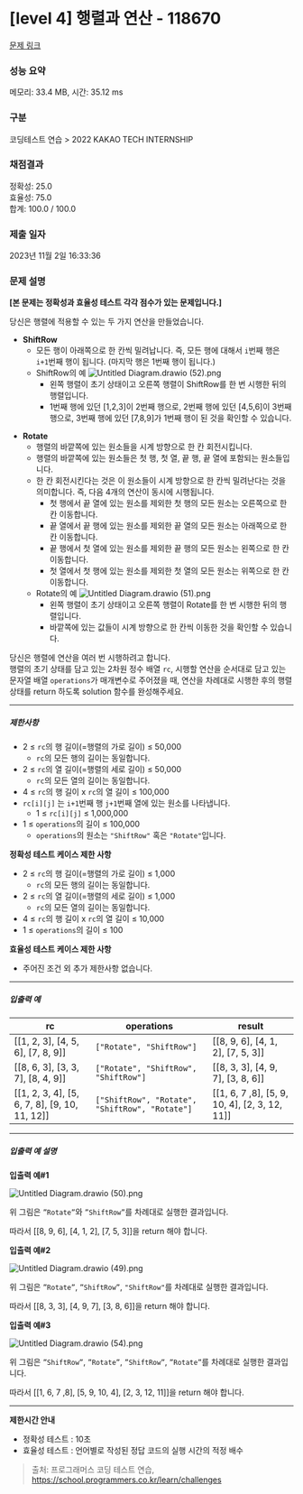 # [level 4] 행렬과 연산 - 118670 

[문제 링크](https://school.programmers.co.kr/learn/courses/30/lessons/118670) 

### 성능 요약

메모리: 33.4 MB, 시간: 35.12 ms

### 구분

코딩테스트 연습 > 2022 KAKAO TECH INTERNSHIP

### 채점결과

정확성: 25.0<br/>효율성: 75.0<br/>합계: 100.0 / 100.0

### 제출 일자

2023년 11월 2일 16:33:36

### 문제 설명

<p><strong>[본 문제는 정확성과 효율성 테스트 각각 점수가 있는 문제입니다.]</strong></p>

<p>당신은 행렬에 적용할 수 있는 두 가지 연산을 만들었습니다.</p>

<ul>
<li><strong>ShiftRow</strong>

<ul>
<li>모든 행이 아래쪽으로 한 칸씩 밀려납니다.
즉, 모든 행에 대해서 <code>i</code>번째 행은 <code>i+1</code>번째 행이 됩니다. (마지막 행은 1번째 행이 됩니다.)</li>
<li>ShiftRow의 예
<img src="https://grepp-programmers.s3.ap-northeast-2.amazonaws.com/files/production/adc18f4a-5a51-40eb-9b57-997efbf27e96/Untitled%20Diagram.drawio%20%2852%29.png" title="" alt="Untitled Diagram.drawio (52).png">

<ul>
<li>왼쪽 행렬이 초기 상태이고 오른쪽 행렬이 ShiftRow를 한 번 시행한 뒤의 행렬입니다.</li>
<li>1번째 행에 있던 [1,2,3]이 2번째 행으로, 2번째 행에 있던 [4,5,6]이 3번째 행으로, 3번째 행에 있던 [7,8,9]가 1번째 행이 된 것을 확인할 수 있습니다.</li>
</ul></li>
</ul></li>
</ul>

<ul>
<li><strong>Rotate</strong>

<ul>
<li>행렬의 바깥쪽에 있는 원소들을 시계 방향으로 한 칸 회전시킵니다.</li>
<li>행렬의 바깥쪽에 있는 원소들은 첫 행, 첫 열, 끝 행, 끝 열에 포함되는 원소들입니다.</li>
<li>한 칸 회전시킨다는 것은 이 원소들이 시계 방향으로 한 칸씩 밀려난다는 것을 의미합니다.
즉, 다음 4개의 연산이 동시에 시행됩니다.

<ul>
<li>첫 행에서 끝 열에 있는 원소를 제외한 첫 행의 모든 원소는 오른쪽으로 한 칸 이동합니다.</li>
<li>끝 열에서 끝 행에 있는 원소를 제외한 끝 열의 모든 원소는 아래쪽으로 한 칸 이동합니다.</li>
<li>끝 행에서 첫 열에 있는 원소를 제외한 끝 행의 모든 원소는 왼쪽으로 한 칸 이동합니다.</li>
<li>첫 열에서 첫 행에 있는 원소를 제외한 첫 열의 모든 원소는 위쪽으로 한 칸 이동합니다.</li>
</ul></li>
<li>Rotate의 예
<img src="https://grepp-programmers.s3.ap-northeast-2.amazonaws.com/files/production/a03423c4-60fa-4841-a4e7-271be6202484/Untitled%20Diagram.drawio%20%2851%29.png" title="" alt="Untitled Diagram.drawio (51).png">

<ul>
<li>왼쪽 행렬이 초기 상태이고 오른쪽 행렬이 Rotate를 한 번 시행한 뒤의 행렬입니다.</li>
<li>바깥쪽에 있는 값들이 시계 방향으로 한 칸씩 이동한 것을 확인할 수 있습니다.</li>
</ul></li>
</ul></li>
</ul>

<p>당신은 행렬에 연산을 여러 번 시행하려고 합니다.<br>
행렬의 초기 상태를 담고 있는 2차원 정수 배열 <code>rc</code>, 시행할 연산을 순서대로 담고 있는 문자열 배열 <code>operations</code>가 매개변수로 주어졌을 때, 연산을 차례대로 시행한 후의 행렬 상태를 return 하도록 solution 함수를 완성해주세요.</p>

<hr>

<h5>제한사항</h5>

<ul>
<li>2 ≤ <code>rc</code>의 행 길이(=행렬의 가로 길이) ≤ 50,000

<ul>
<li><code>rc</code>의 모든 행의 길이는 동일합니다.</li>
</ul></li>
<li>2 ≤ <code>rc</code>의 열 길이(=행렬의 세로 길이) ≤ 50,000

<ul>
<li><code>rc</code>의 모든 열의 길이는 동일합니다.</li>
</ul></li>
<li>4 ≤ <code>rc</code>의 행 길이 x <code>rc</code>의 열 길이 ≤ 100,000</li>
<li><code>rc[i][j]</code> 는 <code>i+1</code>번째 행 <code>j+1</code>번째 열에 있는 원소를 나타냅니다.

<ul>
<li>1 ≤ <code>rc[i][j]</code> ≤ 1,000,000</li>
</ul></li>
<li>1 ≤ <code>operations</code>의 길이 ≤ 100,000

<ul>
<li><code>operations</code>의 원소는 <code>"ShiftRow"</code> 혹은 <code>"Rotate"</code>입니다.</li>
</ul></li>
</ul>

<p><strong>정확성 테스트 케이스 제한 사항</strong></p>

<ul>
<li>2 ≤ <code>rc</code>의 행 길이(=행렬의 가로 길이) ≤ 1,000

<ul>
<li><code>rc</code>의 모든 행의 길이는 동일합니다.</li>
</ul></li>
<li>2 ≤ <code>rc</code>의 열 길이(=행렬의 세로 길이) ≤ 1,000

<ul>
<li><code>rc</code>의 모든 열의 길이는 동일합니다.</li>
</ul></li>
<li>4 ≤ <code>rc</code>의 행 길이 x <code>rc</code>의 열 길이 ≤ 10,000</li>
<li>1 ≤ <code>operations</code>의 길이 ≤ 100</li>
</ul>

<p><strong>효율성 테스트 케이스 제한 사항</strong></p>

<ul>
<li>주어진 조건 외 추가 제한사항 없습니다.</li>
</ul>

<hr>

<h5>입출력 예</h5>
<table class="table">
        <thead><tr>
<th>rc</th>
<th>operations</th>
<th>result</th>
</tr>
</thead>
        <tbody><tr>
<td>[[1, 2, 3], [4, 5, 6], [7, 8, 9]]</td>
<td><code>["Rotate", "ShiftRow"]</code></td>
<td>[[8, 9, 6], [4, 1, 2], [7, 5, 3]]</td>
</tr>
<tr>
<td>[[8, 6, 3], [3, 3, 7], [8, 4, 9]]</td>
<td><code>["Rotate", "ShiftRow", "ShiftRow"]</code></td>
<td>[[8, 3, 3], [4, 9, 7], [3, 8, 6]]</td>
</tr>
<tr>
<td>[[1, 2, 3, 4], [5, 6, 7, 8], [9, 10, 11, 12]]</td>
<td><code>["ShiftRow", "Rotate", "ShiftRow", "Rotate"]</code></td>
<td>[[1, 6, 7 ,8], [5, 9, 10, 4], [2, 3, 12, 11]]</td>
</tr>
</tbody>
      </table>
<hr>

<h5>입출력 예 설명</h5>

<p><strong>입출력 예#1</strong></p>

<p><img src="https://grepp-programmers.s3.ap-northeast-2.amazonaws.com/files/production/e409e001-6e7b-4695-9d8b-4a2abf0e6042/Untitled%20Diagram.drawio%20%2850%29.png" title="" alt="Untitled Diagram.drawio (50).png"></p>

<p>위 그림은 <code>”Rotate”</code>와 <code>”ShiftRow”</code>를 차례대로 실행한 결과입니다.</p>

<p>따라서 [[8, 9, 6], [4, 1, 2], [7, 5, 3]]을 return 해야 합니다.</p>

<p><strong>입출력 예#2</strong></p>

<p><img src="https://grepp-programmers.s3.ap-northeast-2.amazonaws.com/files/production/9005dfbe-288c-4dfd-8073-abe2eb594885/Untitled%20Diagram.drawio%20%2849%29.png" title="" alt="Untitled Diagram.drawio (49).png"></p>

<p>위 그림은 <code>”Rotate”</code>, <code>”ShiftRow”</code>, <code>"ShiftRow"</code>를 차례대로 실행한 결과입니다.</p>

<p>따라서 [[8, 3, 3], [4, 9, 7], [3, 8, 6]]을 return 해야 합니다.</p>

<p><strong>입출력 예#3</strong></p>

<p><img src="https://grepp-programmers.s3.ap-northeast-2.amazonaws.com/files/production/35ca2a90-0c48-4521-bf00-7bc9c4e8a18d/Untitled%20Diagram.drawio%20%2854%29.png" title="" alt="Untitled Diagram.drawio (54).png"></p>

<p>위 그림은 <code>”ShiftRow”</code>, <code>”Rotate”</code>, <code>”ShiftRow”</code>, <code>”Rotate”</code>를 차례대로 실행한 결과입니다.</p>

<p>따라서 [[1, 6, 7 ,8], [5, 9, 10, 4], [2, 3, 12, 11]]을 return 해야 합니다.</p>

<hr>

<p><strong>제한시간 안내</strong></p>

<ul>
<li>정확성 테스트 : 10초</li>
<li>효율성 테스트 : 언어별로 작성된 정답 코드의 실행 시간의 적정 배수</li>
</ul>


> 출처: 프로그래머스 코딩 테스트 연습, https://school.programmers.co.kr/learn/challenges